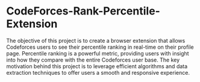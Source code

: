 # CodeForces-Rank-Percentile-Extension

The objective of this project is to create a browser extension that allows Codeforces users to see
their percentile ranking in real-time on their profile page. Percentile ranking is a powerful metric,
providing users with insight into how they compare with the entire Codeforces user base. The key
motivation behind this project is to leverage efficient algorithms and data extraction techniques to
offer users a smooth and responsive experience.